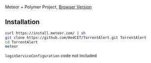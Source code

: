 Meteor + Polymer Project, [Browser Version](http://do.vcompile.com:16000)

Installation
----------

```sh
curl https://install.meteor.com/ | sh
git clone https://github.com/HedCET/TorrentAlert.git TorrentAlert
cd TorrentAlert 
meteor
```

```loginServiceConfiguration``` code not included
